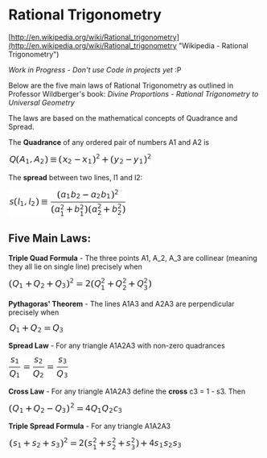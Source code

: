 # Rational Trigonometry #

[http://en.wikipedia.org/wiki/Rational_trigonometry](http://en.wikipedia.org/wiki/Rational_trigonometry "Wikipedia - Rational Trigonometry")


*Work in Progress* - *Don't use Code in projects yet* :P

Below are the five main laws of Rational Trigonometry as outlined in Professor Wildberger's book: *Divine Proportions - Rational Trigonometry to Universal Geometry*

The laws are based on the mathematical concepts of Quadrance and Spread.

The **Quadrance** of any ordered pair of numbers A1 and A2 is

![Quadrance](formulas/quadrance.png)

The **spread** between two lines, l1 and l2:

![](formulas/spread.png)

## Five Main Laws: ##


**Triple Quad Formula** - The three points A1, A_2, A_3 are collinear (meaning they all lie on single line) precisely when

![](formulas/triple_quad.png)


**Pythagoras' Theorem** - The lines A1A3 and A2A3 are perpendicular precisely when

![](formulas/pythagoras.png)


**Spread Law** - For any triangle A1A2A3 with non-zero quadrances 

![](formulas/spread_law.png)


**Cross Law** - For any triangle A1A2A3 define the **cross** c3 = 1 - s3. Then

![](formulas/cross_law.png)



**Triple Spread Formula** - For any triangle A1A2A3

![](formulas/triple_spread.png)
